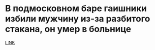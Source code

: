 # В подмосковном баре гаишники избили мужчину из-за разбитого стакана, он умер в больнице



[LINK](https://varlamov.ru/3027253.html)